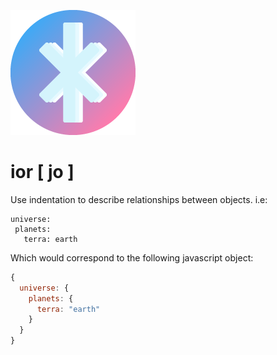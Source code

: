 ![ior](https://github.com/rogerbf/ior/blob/master/ior-logo.png)

# ior [ jo ]

Use indentation to describe relationships between objects. i.e:
 ```
universe:
  planets:
    terra: earth
```
Which would correspond to the following javascript object:
``` javascript
{
  universe: {
    planets: {
      terra: "earth"
    }
  }
}
```
